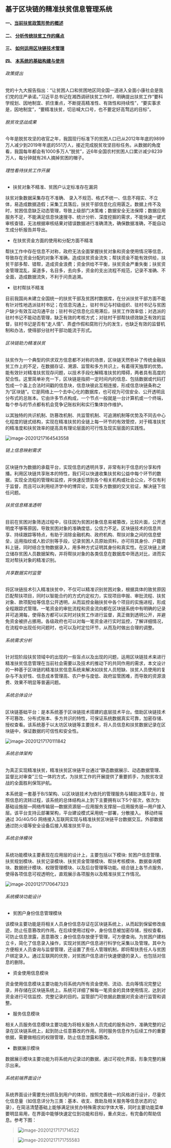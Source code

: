 ##  							基于区块链的精准扶贫信息管理系统



#### 一、[当前扶贫政策形势的概述](#政策提出)

#### 二、 [分析传统扶贫工作的痛点](#理性看待扶贫工作开展)

#### 三、 [如何运用区块链技术管理](#区块链助力精准扶贫)

#### 四、 [本系统的基础构建与使用](#系统需求分析)



###### 政策提出

党的十九大报告指出：“让贫困人口和贫困地区同全国一道进入全面小康社会是我们党的庄严承诺。”习近平总书记在湘西调研扶贫工作时，明确提出扶贫工作“要科学规划、因地制宜、抓住重点，不断提高精准性、有效性和持续性”，“要实事求是，因地制宜”，“要精准扶贫，切忌喊大口号，也不要定好高骛远的目标”。

###### 脱贫攻坚战成果

今年是脱贫攻坚的收官之年，我国现行标准下的贫困人口已从2012年年底的9899万人减少到2019年年底的551万人，接近完成脱贫攻坚目标任务。从数据的角度看，我国每年都会有1000多万人“脱贫”，近6年全国农村贫困人口累计减少8239万人，每分钟就有26人摘掉贫困的帽子。



###### 理性看待扶贫工作开展

- 扶贫对象不精准、贫困户认定标准存在漏洞

扶贫对象数据采集存在不准确、 录入不规范、格式不统一、信息不翔实、不立体，易造成数据造假；采集工具落后，扶贫干部信息化应用匮乏。数据上传不及时，贫困信息缺乏动态管理，导致上级部门决策难；数据安全无法保障；数据应用服务不足，不能满足信息快速搜寻、统计分析、深度挖掘的需求，不能快速一键式审核查错，无法根据审核结果对错误数据进行准确清洗，确保数据准确，不能自动生成分析报告并导出。

- 在扶贫资金方面的使用和分配方面不精准

帮扶工作中存在信息不对称，政府无法全面掌握扶贫对象和资金使用情况等信息，导致存在资金分配的对象不准确，造成扶贫资金流失；帮扶资金不能有效供给，扶贫干部多帮、错帮，造成资金浪费；资金供给不平衡，扶贫资金严重失衡；扶贫资金管理混乱，渠道多，名目多，去向多，资金的支出流程不规范，记录不准确、不全面，造成数据流失，不利于问责追溯。 

- 驻村帮扶不精准

目前我国尚未建立全国统一的扶贫干部及贫困村数据库，在分派扶贫干部方面不能有针对性地选派驻村书记；在信息沟通上，驻村书记与村级组织、驻村书记与贫困户缺少有效互动沟通平台；驻村书记信息化应用滞后，扶贫工作效率低；对选派的驻村书记不能动态管理，缺乏有效的考核方式；对驻村干部帮扶绩效缺乏有效的监督，驻村书记是否有“走人情”、弄虚作假和腐败行为的发生，也缺乏有效的监督机制和办法，使得部分驻村干部功能流于形式。



###### 区块链助力精准扶贫

扶贫作为一个典型的供求双方信息都不对称的场景，区块链天然弥补了传统金融扶贫工作上的不足，在数据存证、溯源、监管和多方共识上，有着得天独厚的优势。能有效针对精准扶贫现存问题，以技术手段化解精准扶贫的障碍，两者具有高度的契合性。这里简单补充一下，区块链是指把一定时间内的信息、包括数据或代码打包成一个盖上合法时间戳的信息块，信息块彼此互相连接，形成信息块链条称之为“区块链”。它是网络上一个去中心化的数据库，也可视为可信安全、公开透明且分布式的总账本。它由许多节点构成，一个节点一般就是一台计算机或一个终端，每个参与的节点都有机会竞争记账权利和实行集体协作维护。

以其独特的共识机制、防篡改机制、共监管机制、可追溯机制等优势及不同去中心化程度的链式结构，实现在精准扶贫的全链上每一环节的有效管控，对于精准扶贫的精准度和扶贫效率的提高具有理论层面的可行性及现实层面的实践性。

![image-20201217164543558](https://i.loli.net/2020/12/17/FEXz61jWByQ3x5a.png)



###### 链上信息映射需求 

区块链作为数据的承载平台，实现信息的透明共享，非常有利于信息的分享和传播。利用区块链共享账本的特性，我们可以快速收集扶贫和公益中每个环节的数据，实现全流程的管理和监控，并快速反馈到各个相关机构或社会公众，不仅有利于监督，而且可以利用经济学中的博弈论，实现多方数据的交叉验证，解决链下信任问题。

###### 扶贫信息精准透明

目前在贫困对象筛选过程中，往往因为贫困对象信息易被篡改，比较片面，公开透明度不够等原因，导致贫困对象的准确度低，公信力不足。区块链技术的信息共享、持续跟踪等特点，有助于消除金融机构、政府机构、帮扶对象之间的信息壁垒，运用指纹或人脸识别等手段，记录贫困人员原始资料，亦可将其身份、户籍资料上链，同时结合生物数据录入，用多种方式证明其身份和真实性。在区块链上建立储存贫困人员数据架构，并将帮扶对象的各类信息在数据库中筛选对比，进而实现对帮扶对象的精准识别。

###### 共享数据实时监管

将区块链技术引入精准扶贫中，不仅可以精准识别贫困对象，根据具体的致贫原因匹配帮扶项目，同时以智能合约的方式约定权力，实现项目申报、审批流程、扶贫对象、款项配给等信息公开透明，从而监控金融扶贫中各个项目的实施进程，形成全程跟踪式管理。一笔资金的审批流程和资金流向都在区块链系统中有明确的记录并可追溯每，使得各方都可以实时对扶贫工作进行监督，真正做到透明公开，并避免资金被挤占挪用。各级政府也可以对每一笔资金进行实时监控，了解详细情况，在流程中出现任何问题时，也可以及时定位环节，从而及时做出合理的调整。





###### 系统需求分析

针对现阶段扶贫领域中的出现的一些盲点以及出现的问题，运用区块链技术来进行精准扶贫信息管理在当前社会需要以及技术的推动下的共同作用的需求，本文设计的一种基于区块链的精准扶贫信息系统来解决如扶贫人员短缺、扶贫人员使用的复杂与不友好性、信息成本管理高、农户参与度低、政府监管困难，而导致的资源浪费、效果不明显等普遍问题。

###### 系统总体设计

区块链基础平台：是本系统基于区块链技术搭建的底层技术平台。借助区块链技术不可篡改、分布式账本、多方共识的特性，可保证系统数据真实可靠，加密存储、授权查看。该系统基于以太坊区块链等主要技术，将人员信息和扶贫数据记录在区块链中，保证数据的可信性和安全性。

![image-20201217170111842](https://i.loli.net/2020/12/17/UdEpvW4OLqZQKTn.png)



###### 系统总体架构

为真正实现精准扶贫，精准扶贫区块链平台通过“静态数据展示、动态数据管理、 监督比对审查”三位一体的方式，为扶贫工作的开展提供了重要抓手，为脱贫攻坚战的全面胜利保驾护航。

本系统是一套基于B/S架构、以区块链技术为依托的管理服务与辅助决策平台，按照信息的流转过程，该系统的总体结构从上到下主要拥有以下5个层次，依次为: 基础设施层—网络传输层—数据资源层—应用服务支撑层—应用服务层—用户接入层。该平台支持云部署架构，平台建设模式采用统一部署，分散接入。 移动终端通过 3G/4G/5G 网络接入互联网实现与精准扶贫区块链平台数据交互。外部数据通过防火墙等安全设备后接入精准扶贫平台。



###### 系统总体模块

系统功能模块主要表现在应用层的设计上，主要包括以下模块: 贫困户信息管理、扶贫规划模块、扶贫记录模块、扶贫资金管理模块、帮扶考核模块、数据查询模块、数据统计模块、权限管理模块、以及后台管理等功能。结合链上各节点服务，使得各项信息可视透明化，直观展示各项服务以及精准扶贫工作情况。

![image-20201217170647323](https://i.loli.net/2020/12/17/Mu3DfHGNwLikxsS.png)



###### 系统模块功能设计

- 贫困户身份信息管理模块

该模块主要功能是将相关人员身份信息存证在区块链系统上，从而起到保留修改痕迹，防止任意篡改的作用。在后续使用过程中，身份信息被加密存储，授权查看，可防止信息泄露，恶意篡改；身份信息存放便于管理，可方便查询。为贫困户建档立卡，简化了信息录入操作，实现对贫困户信息进行科学化采集以及管理。其中为方便相关人员查询与监督管理，还设置了责任人管理机制，即将帮扶责任人与贫困户绑定录入。通过互联网的优势，对贫困户信息进行快速便捷的录入，也包括对信息的删除。

- 资金使用信息模块

资金使用信息模块主要功能为将系统内所有资金使用、流动、去向等情况完整记录，并存储在区块链系统上。系统可详细了解每一笔资金的具体使用情况，达到对资金进行可信监控、完整记录的目的。监管部门可依据此数据对资金进行监管和调整。

- 服务信息模块

相关人员服务信息模块主要功能为将相关服务人员完成的服务动作，准确完整的记录在区块链系统上，起到防止任意篡改的作用。同时服务信息作为后续工作的重要依据，需要做相应的权限管理，防止信息泄露和篡改。

- 数据展示模块

数据展示模块主要功能为将系统内记录过的数据，通过可视化界面，形象完整的展示出来。



###### 系统前端界面设计

系统界面设计需要充分顾及到用户的体验，按照完善统一的风格进行设计，尽量优化信息量（如信息详分为三类：基本、收支、救助及相关服务等信息状态的记录），在简洁清楚基础上能够满足扶贫办特殊需求如字体大等，同时主要功能菜单要明显易用，在界面中能够快速定位到功能和目标，重点突出，有完备的帮助信息。参考下图：

> ![image-20201217171714522](https://i.loli.net/2020/12/17/wYbNqDn56aKo9mE.png)

> ![image-20201217171755583](https://i.loli.net/2020/12/17/fyosuVZ9GBjdLmP.png)
